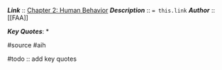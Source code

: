 ***Link***      :: [Chapter 2: Human Behavior](https://www.faa.gov/sites/faa.gov/files/regulations_policies/handbooks_manuals/aviation/aviation_instructors_handbook/04_aih_chapter_2.pdf)
***Description***      :: `= this.link`
***Author*** :: [[FAA]]

***Key Quotes***:
* 

#source #aih 

#todo :: add key quotes
